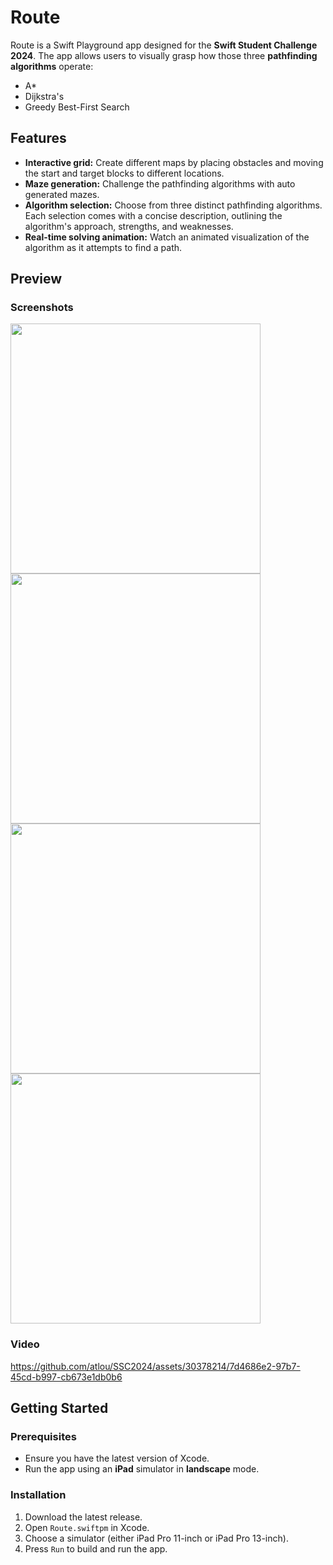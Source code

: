 # Route

Route is a Swift Playground app designed for the **Swift Student Challenge 2024**. The app allows users to visually grasp how those three **pathfinding algorithms** operate:
- A*
- Dijkstra's
- Greedy Best-First Search

## Features

- **Interactive grid:** Create different maps by placing obstacles and moving the start and target blocks to different locations.
- **Maze generation:** Challenge the pathfinding algorithms with auto generated mazes.
- **Algorithm selection:** Choose from three distinct pathfinding algorithms. Each selection comes with a concise description, outlining the algorithm's approach, strengths, and weaknesses.
- **Real-time solving animation:** Watch an animated visualization of the algorithm as it attempts to find a path.

## Preview

### Screenshots
<img src="https://github.com/atlou/SSC2024/assets/30378214/2482ff35-3332-4c60-b015-5e7ff70ee0a9" width="400px">
<img src="https://github.com/atlou/SSC2024/assets/30378214/01b34650-8885-4233-985b-5e1fcd5266a6" width="400px">
<img src="https://github.com/atlou/SSC2024/assets/30378214/0e955379-2741-49d6-9b3f-91c1249ce5d4" width="400px">
<img src="https://github.com/atlou/SSC2024/assets/30378214/27cd19d3-4ca2-48fe-ad94-1fb1356c2b0a" width="400px">

### Video
https://github.com/atlou/SSC2024/assets/30378214/7d4686e2-97b7-45cd-b997-cb673e1db0b6

## Getting Started

### Prerequisites

- Ensure you have the latest version of Xcode.
- Run the app using an **iPad** simulator in **landscape** mode.

### Installation
1. Download the latest release.
2. Open `Route.swiftpm` in Xcode.
3. Choose a simulator (either iPad Pro 11-inch or iPad Pro 13-inch).
4. Press `Run` to build and run the app.

